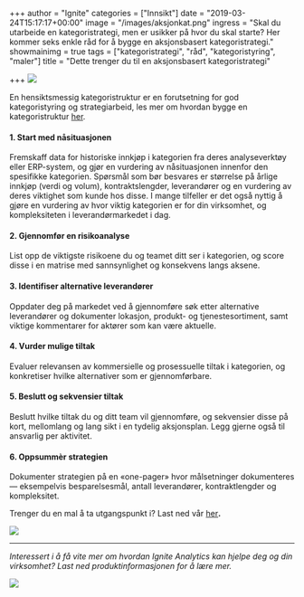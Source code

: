 +++
author = "Ignite"
categories = ["Innsikt"]
date = "2019-03-24T15:17:17+00:00"
image = "/images/aksjonkat.png"
ingress = "Skal du utarbeide en kategoristrategi, men er usikker på hvor du skal starte? Her kommer seks enkle råd for å bygge en aksjonsbasert kategoristrategi."
showmainimg = true
tags = ["kategoristrategi", "råd", "kategoristyring", "maler"]
title = "Dette trenger du til en aksjonsbasert kategoristrategi"

+++
![](https://cdn-images-1.medium.com/max/800/1*kw75yChEWgqD7lv3vx2-0g.png)

En hensiktsmessig kategoristruktur er en forutsetning for god kategoristyring og strategiarbeid, les mer om hvordan bygge en kategoristruktur [her](https://www.ignite.no/blogg/innsikt/hvordan-bygge-en-hensiktsmessig-kategoristruktur/).

#### 1. Start med nåsituasjonen

Fremskaff data for historiske innkjøp i kategorien fra deres analyseverktøy eller ERP-system, og gjør en vurdering av nåsituasjonen innenfor den spesifikke kategorien. Spørsmål som bør besvares er størrelse på årlige innkjøp (verdi og volum), kontraktslengder, leverandører og en vurdering av deres viktighet som kunde hos disse. I mange tilfeller er det også nyttig å gjøre en vurdering av hvor viktig kategorien er for din virksomhet, og kompleksiteten i leverandørmarkedet i dag.

#### 2. Gjennomfør en risikoanalyse

List opp de viktigste risikoene du og teamet ditt ser i kategorien, og score disse i en matrise med sannsynlighet og konsekvens langs aksene.

#### 3. Identifiser alternative leverandører

Oppdater deg på markedet ved å gjennomføre søk etter alternative leverandører og dokumenter lokasjon, produkt- og tjenestesortiment, samt viktige kommentarer for aktører som kan være aktuelle.

#### 4. Vurder mulige tiltak

Evaluer relevansen av kommersielle og prosessuelle tiltak i kategorien, og konkretiser hvilke alternativer som er gjennomførbare.

#### 5. Beslutt og sekvensier tiltak

Beslutt hvilke tiltak du og ditt team vil gjennomføre, og sekvensier disse på kort, mellomlang og lang sikt i en tydelig aksjonsplan. Legg gjerne også til ansvarlig per aktivitet.

#### 6. Oppsummèr strategien

Dokumenter strategien på en «one-pager» hvor målsetninger dokumenteres — eksempelvis besparelsesmål, antall leverandører, kontraktlengder og kompleksitet.

Trenger du en mal å ta utgangspunkt i? Last ned vår [her](https://www.ignite.no/ignite-academy/resources/kategoristrategi/)**.**

![](https://cdn-images-1.medium.com/max/800/1*_uONa4-uKjIhoVow_0fCRA.png)

***

_Interessert i å få vite mer om hvordan Ignite Analytics kan hjelpe deg og din virksomhet? Last ned produktinformasjonen for å lære mer._

[![](https://cdn-images-1.medium.com/max/800/1*RTWPsIOIwzj2nLgY88nNzA.png)](https://www.ignite.no/ignite-analytics/produktinformasjon/)